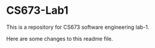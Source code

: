 # CS673-Lab1
This is a repository for CS673 software engineering lab-1.

Here are some changes to this readme file.
